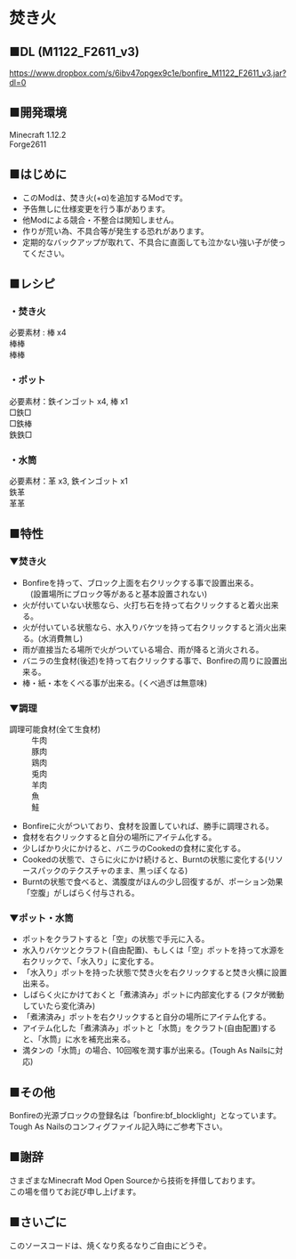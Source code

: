 # 焚き火<br>

## ■DL (M1122_F2611_v3)
https://www.dropbox.com/s/6ibv47opgex9c1e/bonfire_M1122_F2611_v3.jar?dl=0

## ■開発環境<br>
Minecraft 1.12.2<br>
Forge2611<br>

## ■はじめに<br>
* このModは、焚き火(+α)を追加するModです。
* 予告無しに仕様変更を行う事があります。
* 他Modによる競合・不整合は関知しません。
* 作りが荒い為、不具合等が発生する恐れがあります。
* 定期的なバックアップが取れて、不具合に直面しても泣かない強い子が使ってください。

## ■レシピ

### ・焚き火
必要素材 : 棒 x4<br>
棒棒<br>
棒棒<br>

### ・ポット
必要素材：鉄インゴット x4, 棒 x1<br>
□鉄□<br>
□鉄棒<br>
鉄鉄□<br>

### ・水筒
必要素材：革 x3, 鉄インゴット x1<br>
鉄革<br>
革革<br>

## ■特性

### ▼焚き火
* Bonfireを持って、ブロック上面を右クリックする事で設置出来る。<br>
　(設置場所にブロック等があると基本設置されない)
* 火が付いていない状態なら、火打ち石を持って右クリックすると着火出来る。
* 火が付いている状態なら、水入りバケツを持って右クリックすると消火出来る。(水消費無し)
* 雨が直接当たる場所で火がついている場合、雨が降ると消火される。
* バニラの生食材(後述)を持って右クリックする事で、Bonfireの周りに設置出来る。
* 棒・紙・本をくべる事が出来る。(くべ過ぎは無意味)

### ▼調理
<dl>
 <dt>調理可能食材(全て生食材)</dt>
 <dd>牛肉<br>
 豚肉<br>
 鶏肉<br>
 兎肉<br>
 羊肉<br>
 魚<br>
 鮭</dd>
</dl>

* Bonfireに火がついており、食材を設置していれば、勝手に調理される。
* 食材を右クリックすると自分の場所にアイテム化する。
* 少しばかり火にかけると、バニラのCookedの食材に変化する。
* Cookedの状態で、さらに火にかけ続けると、Burntの状態に変化する(リソースパックのテクスチャのまま、黒っぽくなる)
* Burntの状態で食べると、満腹度がほんの少し回復するが、ポーション効果「空腹」がしばらく付与される。

### ▼ポット・水筒
* ポットをクラフトすると「空」の状態で手元に入る。
* 水入りバケツとクラフト(自由配置)、もしくは「空」ポットを持って水源を右クリックで、「水入り」に変化する。
* 「水入り」ポットを持った状態で焚き火を右クリックすると焚き火横に設置出来る。
* しばらく火にかけておくと「煮沸済み」ポットに内部変化する (フタが微動していたら変化済み)
* 「煮沸済み」ポットを右クリックすると自分の場所にアイテム化する。
* アイテム化した「煮沸済み」ポットと「水筒」をクラフト(自由配置)すると、「水筒」に水を補充出来る。
* 満タンの「水筒」の場合、10回喉を潤す事が出来る。(Tough As Nailsに対応)

## ■その他
Bonfireの光源ブロックの登録名は「bonfire:bf_blocklight」となっています。
Tough As Nailsのコンフィグファイル記入時にご参考下さい。

## ■謝辞
さまざまなMinecraft Mod Open Sourceから技術を拝借しております。<br>
この場を借りてお詫び申し上げます。<br>

## ■さいごに
このソースコードは、焼くなり炙るなりご自由にどうぞ。

